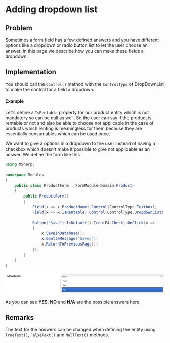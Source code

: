 # Adding dropdown list

## Problem

Sometimes a form field has a few defined answers and you have different options like a dropdown or radio button list to let the user choose an answer.
In this page we describe how you can make these fields a dropdown.

## Implementation

You should call the `Control()` method with the `ControlType` of DropDownList to make the control for a field a dropdown.

#### Example

Let's define a `IsRentable` property for our product entity which is not mandatory so can be null as well.
So the user can say if the product is rentable or not and also be able to choose not applicable in the case of products which renting is meaningless for them because they are essentially consumables which can be used once.

We want to give 3 options in a dropdown to the user instead of having a checkbox which doesn't make it possible to give not applicable as an answer.
We define the form like this

```csharp
using MSharp;

namespace Modules
{
    public class ProductForm : FormModule<Domain.Product>
    {
        public ProductForm()
        {
            Field(x => x.ProductName).Control(ControlType.Textbox);
            Field(x => x.IsRentable).Control(ControlType.DropdownList);

            Button("Save").IsDefault().Icon(FA.Check).OnClick(x =>
            {
                x.SaveInDatabase();
                x.GentleMessage("Saved");
                x.ReturnToPreviousPage();
            });
        }
    }
}
```

![dropdown](images/dropdown.PNG)

As you can see **YES**, **NO** and **N/A** are the possible answers here.

## Remarks

The text for the answers can be changed when defining the entity using `TrueText()`, `FalseText()` and `NullText()` methods.